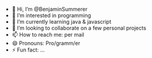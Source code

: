 - 👋 Hi, I’m @BenjaminSummerer
- 👀 I’m interested in programming
- 🌱 I’m currently learning java & javascript
- 💞️ I’m looking to collaborate on a few personal projects
- 📫 How to reach me: per mail
- 😄 Pronouns: Pro/gramm/er
- ⚡ Fun fact: ...

<!---
BenjaminSummerer/BenjaminSummerer is a ✨ special ✨ repository because its `README.md` (this file) appears on your GitHub profile.
You can click the Preview link to take a look at your changes.
--->

